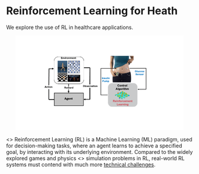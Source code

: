 # Reinforcement Learning for Heath 

We explore the use of RL in healthcare applications.

<p align="center">
<img src="img/intro.gif" width="90%" alt="RL">
</p>

<> Reinforcement Learning (RL) is a Machine Learning (ML) paradigm, used for decision-making tasks, where an agent learns to achieve a specified goal, by interacting with its underlying environment. Compared to the widely explored games and physics 
<> simulation problems in RL, real-world RL systems must contend with much more [technical challenges](https://github.com/google-research/realworldrl_suite).



